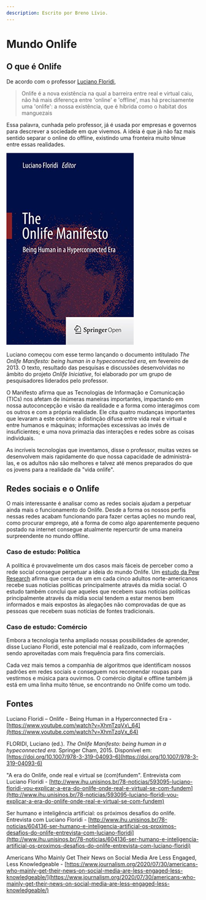 ```yaml
---
description: Escrito por Breno Lívio.
---
```


# Mundo Onlife

## O que é Onlife

De acordo com o professor [Luciano Floridi](https://en.wikipedia.org/wiki/Luciano_Floridi),

> Onlife é a nova existência na qual a barreira entre real e virtual caiu, não há mais diferença entre 'online' e 'offline', mas há precisamente uma 'onlife': a nossa existência, que é híbrida como o habitat dos manguezais

Essa palavra, cunhada pelo professor, já é usada por empresas e governos para descrever a sociedade em que vivemos. A ideia é que já não faz mais sentido separar o online do offline, existindo uma fronteira muito tênue entre essas realidades.

![Documento The Online Manifesto](../.gitbook/assets/image.png)

Luciano começou com esse termo lançando o documento intitulado _The Onlife Manifesto: being human in a hypeconnected era_, em fevereiro de 2013. O texto, resultado das pesquisas e discussões desenvolvidas no âmbito do projeto _Onlife Iniciative_, foi elaborado por um grupo de pesquisadores liderados pelo professor.

O Manifesto afirma que as Tecnologias de Informação e Comunicação \(TICs\) nos afetam de inúmeras maneiras importantes, impactando em nossa autoconcepção e visão da realidade e a forma como interagimos com os outros e com a própria realidade. Ele cita quatro mudanças importantes que levaram a este cenário: a distinção difusa entre vida real e virtual e entre humanos e máquinas; informações excessivas ao invés de insuficientes; e uma nova primazia das interações e redes sobre as coisas individuais.

As incríveis tecnologias que inventamos, disse o professor, muitas vezes se desenvolvem mais rapidamente do que nossa capacidade de administrá-las, e os adultos não são melhores e talvez até menos preparados do que os jovens para a realidade da "vida onlife".

## Redes sociais e o Onlife

O mais interessante é analisar como as redes sociais ajudam a perpetuar ainda mais o funcionamento do Onlife. Desde a forma os nossos perfis nessas redes acabam funcionando para fazer certas ações no mundo real, como procurar emprego, até a forma de como algo aparentemente pequeno postado na internet consegue atualmente repercurtir de uma maneira surpreendente no mundo offline. 

### Caso de estudo: Política

A política é provavelmente um dos casos mais fáceis de perceber como a rede social consegue perpetuar a ideia do mundo Onlife. Um [estudo da Pew Research](https://www.journalism.org/2020/07/30/americans-who-mainly-get-their-news-on-social-media-are-less-engaged-less-knowledgeable/) afirma que cerca de um em cada cinco adultos norte-americanos recebe suas notícias políticas principalmente através da mídia social. O estudo também conclui que aqueles que recebem suas notícias políticas principalmente através da mídia social tendem a estar menos bem informados e mais expostos às alegações não comprovadas de que as pessoas que recebem suas notícias de fontes tradicionais.

### Caso de estudo: Comércio

Embora a tecnologia tenha ampliado nossas possibilidades de aprender, disse Luciano Floridi, este potencial mal é realizado, com informações sendo aproveitadas com mais frequência para fins comerciais.

Cada vez mais temos a companhia de algoritmos que identificam nossos padrões em redes sociais e conseguem nos recomendar roupas para vestirmos e música para ouvirmos. O comércio digital e offline também já está em uma linha muito tênue, se encontrando no Onlife como um todo.

## Fontes

Luciano Floridi – Onlife - Being Human in a Hyperconnected Era - [https://www.youtube.com/watch?v=XhmTzqVx\_64](https://www.youtube.com/watch?v=XhmTzqVx_64)

FLORIDI, Luciano \(ed.\). _The Onlife Manifesto: being human in a hypeconnected era._ Springer Cham, 2015. Disponível em: [https://doi.org/10.1007/978-3-319-04093–6](https://doi.org/10.1007/978-3-319-04093-6)

"A era do Onlife, onde real e virtual se \(com\)fundem". Entrevista com Luciano Floridi - [http://www.ihu.unisinos.br/78-noticias/593095-luciano-floridi-vou-explicar-a-era-do-onlife-onde-real-e-virtual-se-com-fundem](http://www.ihu.unisinos.br/78-noticias/593095-luciano-floridi-vou-explicar-a-era-do-onlife-onde-real-e-virtual-se-com-fundem)

Ser humano e inteligência artificial: os próximos desafios do onlife. Entrevista com Luciano Floridi - [http://www.ihu.unisinos.br/78-noticias/604136-ser-humano-e-inteligencia-artificial-os-proximos-desafios-do-onlife-entrevista-com-luciano-floridi](http://www.ihu.unisinos.br/78-noticias/604136-ser-humano-e-inteligencia-artificial-os-proximos-desafios-do-onlife-entrevista-com-luciano-floridi)

Americans Who Mainly Get Their News on Social Media Are Less Engaged, Less Knowledgeable - [https://www.journalism.org/2020/07/30/americans-who-mainly-get-their-news-on-social-media-are-less-engaged-less-knowledgeable/](https://www.journalism.org/2020/07/30/americans-who-mainly-get-their-news-on-social-media-are-less-engaged-less-knowledgeable/)

